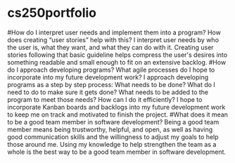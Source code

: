# cs250portfolio
#How do I interpret user needs and implement them into a program? How does creating “user stories” help with this?
I interpret user needs by who the user is, what they want, and what they can do with it. Creating user stories following that basic guideline helps compress the user's desires into something readable and small enough to fit on an extensive backlog.
#How do I approach developing programs? What agile processes do I hope to incorporate into my future development work?
I approach developing programs as a step by step process: What needs to be done? What do I need to do to make sure it gets done? What needs to be added to the program to meet those needs? How can I do it efficiently? 
I hope to incorporate Kanban boards and backlogs into my future development work to keep me on track and motivated to finish the project.
#What does it mean to be a good team member in software development?
Being a good team member means being trustworthy, helpful, and open, as well as having good communication skills and the willingness to adjust my goals to help those around me. Using my knowledge to help strengthen the team as a whole is the best way to be a good team member in software development.

